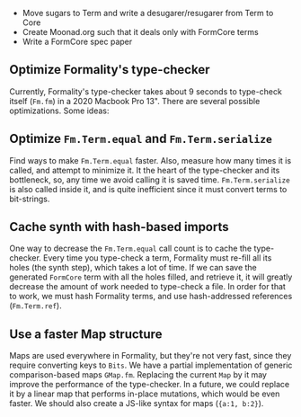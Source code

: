 - Move sugars to Term and write a desugarer/resugarer from Term to Core
- Create Moonad.org such that it deals only with FormCore terms
- Write a FormCore spec paper





## Optimize Formality's type-checker

Currently, Formality's type-checker takes about 9 seconds to type-check itself
(`Fm.fm`) in a 2020 Macbook Pro 13". There are several possible optimizations.
Some ideas:

## Optimize `Fm.Term.equal` and `Fm.Term.serialize`

Find ways to make `Fm.Term.equal` faster. Also, measure how many times it is
called, and attempt to minimize it. It the heart of the type-checker and its
bottleneck, so, any time we avoid calling it is saved time. `Fm.Term.serialize`
is also called inside it, and is quite inefficient since it must convert terms
to bit-strings.

## Cache synth with hash-based imports

One way to decrease the `Fm.Term.equal` call count is to cache the type-checker.
Every time you type-check a term, Formality must re-fill all its holes (the
synth step), which takes a lot of time. If we can save the generated `FormCore`
term with all the holes filled, and retrieve it, it will greatly decrease the
amount of work needed to type-check a file. In order for that to work, we must
hash Formality terms, and use hash-addressed references (`Fm.Term.ref`).

## Use a faster Map structure

Maps are used everywhere in Formality, but they're not very fast, since they
require converting keys to `Bits`. We have a partial implementation of generic
comparison-based maps `GMap.fm`. Replacing the current `Map` by it may improve
the performance of the type-checker. In a future, we could replace it by a
linear map that performs in-place mutations, which would be even faster. We
should also create a JS-like syntax for maps (`{a:1, b:2}`). 

